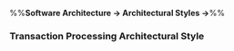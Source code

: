 <link rel="stylesheet" href="{{baseUrl}}/css/textbook.css">

<div class="website-content">

%%**Software Architecture → Architectural Styles →**%%

### Transaction Processing Architectural Style

<div id="main">

<include src="./what/embed.md" />

</div>
</div>
